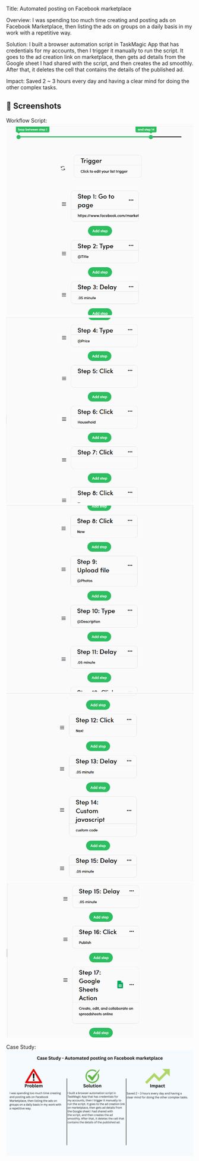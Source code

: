 Title: Automated posting on Facebook marketplace

Overview: I was spending too much time creating and posting ads on Facebook Marketplace, then listing the ads on groups on a daily basis in my work with a repetitive way.

Solution: I built a browser automation script in TaskMagic App that has credentials for my accounts, then I trigger it manually to run the script. It goes to the ad creation link on marketplace, then gets ad details from the Google sheet I had shared with the script, and then creates the ad smoothly. After that, it deletes the cell that contains the details of the published ad.

Impact: Saved 2 ~ 3 hours every day and having a clear mind for doing the other complex tasks.

## 📸 Screenshots

Workflow Script:
![Workflow Script](./screenshots/fbmarketposter1.png)  
![Workflow Script](./screenshots/fbmarketposter2.png)  
![Workflow Script](./screenshots/fbmarketposter3.png)  
![Workflow Script](./screenshots/fbmarketposter4.png)  
![Workflow Script](./screenshots/fbmarketposter5.png)  

Case Study:
![Case Study](./screenshots/fbmarketposter.jpg)
